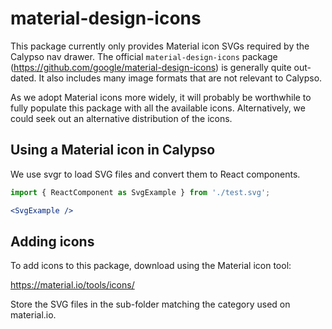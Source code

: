 # material-design-icons

This package currently only provides Material icon SVGs required by the Calypso
nav drawer.  The official `material-design-icons` package (https://github.com/google/material-design-icons)
is generally quite out-dated.  It also includes many image formats that are not
relevant to Calypso.

As we adopt Material icons more widely, it will probably be worthwhile to fully
populate this package with all the available icons.  Alternatively, we could seek
out an alternative distribution of the icons.

## Using a Material icon in Calypso

We use svgr to load SVG files and convert them to React components.

```jsx
import { ReactComponent as SvgExample } from './test.svg';

<SvgExample />
```

## Adding icons

To add icons to this package, download using the Material icon tool:

https://material.io/tools/icons/

Store the SVG files in the sub-folder matching the category used on
material.io.

